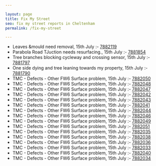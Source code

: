 ```yaml
---

layout: page
title: Fix My Street
seo: fix my street reports in Cheltenham
permalink: /fix-my-street

---
```


<!-- fix_marker starts -->

- Leaves &mould need removal, 15th July :- [7882119](https://www.fixmystreet.com/report/7882119)
- Parabola Road TJuction needs resurfacing., 15th July :- [7881854](https://www.fixmystreet.com/report/7881854)
- Tree branches blocking cycleway and crossing sensor, 15th July :- [7881797](https://www.fixmystreet.com/report/7881797)
- One side dying and tree leaning towards my property, 15th July :- [7881790](https://www.fixmystreet.com/report/7881790)
- TMC - Defects - Other FW6  Surface problem, 15th July :- [7882050](https://www.fixmystreet.com/report/7882050)
- TMC - Defects - Other FW6  Surface problem, 15th July :- [7882048](https://www.fixmystreet.com/report/7882048)
- TMC - Defects - Other FW6  Surface problem, 15th July :- [7882047](https://www.fixmystreet.com/report/7882047)
- TMC - Defects - Other FW6  Surface problem, 15th July :- [7882042](https://www.fixmystreet.com/report/7882042)
- TMC - Defects - Other FW6  Surface problem, 15th July :- [7882043](https://www.fixmystreet.com/report/7882043)
- TMC - Defects - Other FW6  Surface problem, 15th July :- [7882041](https://www.fixmystreet.com/report/7882041)
- TMC - Defects - Other FW6  Surface problem, 15th July :- [7882044](https://www.fixmystreet.com/report/7882044)
- TMC - Defects - Other FW6  Surface problem, 15th July :- [7882046](https://www.fixmystreet.com/report/7882046)
- TMC - Defects - Other FW6  Surface problem, 15th July :- [7882049](https://www.fixmystreet.com/report/7882049)
- TMC - Defects - Other FW6  Surface problem, 15th July :- [7882051](https://www.fixmystreet.com/report/7882051)
- TMC - Defects - Other FW6  Surface problem, 15th July :- [7882035](https://www.fixmystreet.com/report/7882035)
- TMC - Defects - Other FW6  Surface problem, 15th July :- [7882038](https://www.fixmystreet.com/report/7882038)
- TMC - Defects - Other FW6  Surface problem, 15th July :- [7882036](https://www.fixmystreet.com/report/7882036)
- TMC - Defects - Other FW6  Surface problem, 15th July :- [7882033](https://www.fixmystreet.com/report/7882033)
- TMC - Defects - Other FW6  Surface problem, 15th July :- [7882040](https://www.fixmystreet.com/report/7882040)
- TMC - Defects - Other FW6  Surface problem, 15th July :- [7882034](https://www.fixmystreet.com/report/7882034)

<!-- fix_marker ends -->